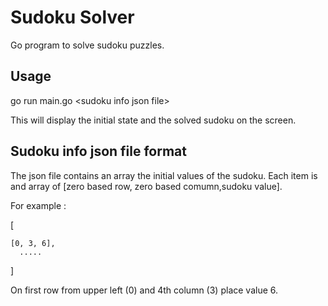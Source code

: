 # Sudoku Solver

Go program to solve sudoku puzzles.

## Usage

go run main.go \<sudoku info json file\>

This will display the initial state and the solved sudoku on the screen.

## Sudoku info json file format

The json file contains an array the initial values of the sudoku.
Each item is and array of [zero based row, zero based comumn,sudoku value]. 

For example :

[

	[0, 3, 6],  
	  ..... 

]

On first row from upper left (0) and 4th column (3) place value 6.


